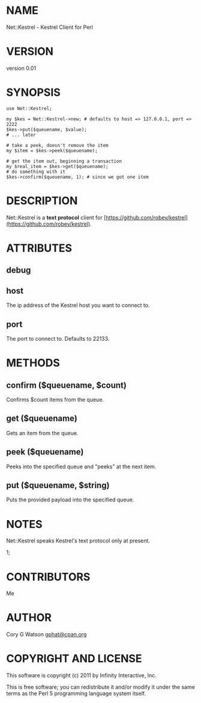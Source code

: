 # NAME

Net::Kestrel - Kestrel Client for Perl

# VERSION

version 0.01

# SYNOPSIS

    use Net::Kestrel;

    my $kes = Net::Kestrel->new; # defaults to host => 127.0.0.1, port => 2222
    $kes->put($queuename, $value);
    # ... later

    # take a peek, doesn't remove the item
    my $item = $kes->peek($queuename);

    # get the item out, beginning a transaction
    my $real_item = $kes->get($queuename);
    # do something with it
    $kes->confirm($queuename, 1); # since we got one item

# DESCRIPTION

Net::Kestrel is a __text protocol__ client for [https://github.com/robey/kestrel](https://github.com/robey/kestrel).

# ATTRIBUTES

## debug

## host

The ip address of the Kestrel host you want to connect to.

## port

The port to connect to.  Defaults to 22133.

# METHODS

## confirm ($queuename, $count)

Confirms $count items from the queue.

## get ($queuename)

Gets an item from the queue.

## peek ($queuename)

Peeks into the specified queue and "peeks" at the next item.

## put ($queuename, $string)

Puts the provided payload into the specified queue.

# NOTES

Net::Kestrel speaks Kestrel's text protocol only at present.

1;

# CONTRIBUTORS

Me

# AUTHOR

Cory G Watson <gphat@cpan.org>

# COPYRIGHT AND LICENSE

This software is copyright (c) 2011 by Infinity Interactive, Inc.

This is free software; you can redistribute it and/or modify it under
the same terms as the Perl 5 programming language system itself.